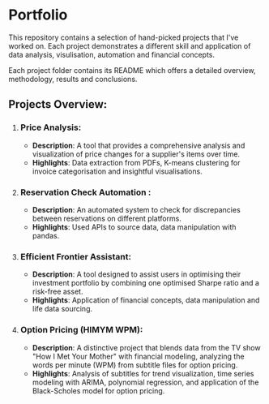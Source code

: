 # Portfolio

This repository contains a selection of hand-picked projects that I've worked on. Each project demonstrates a different skill and application of data analysis, visulisation, automation and financial concepts.

Each project folder contains its README which offers a detailed overview, methodology, results and conclusions. 
## Projects Overview:

1. ### **Price Analysis**:
    - **Description**: A tool that provides a comprehensive analysis and visualization of price changes for a supplier's items over time.
    - **Highlights**: Data extraction from PDFs, K-means clustering for invoice categorisation and insightful visualisations.

2. ### **Reservation Check Automation** : 
    - **Description**: An automated system to check for discrepancies between reservations on different platforms.
    - **Highlights**: Used APIs to source data, data manipulation with pandas.


3. ### **Efficient Frontier Assistant**:
    - **Description**: A tool designed to assist users in optimising their investment portfolio by combining one optimised Sharpe ratio and a risk-free asset. 
    - **Highlights**: Application of financial concepts, data manipulation and life data sourcing.


4. ### **Option Pricing (HIMYM WPM)**:
    - **Description**: A distinctive project that blends data from the TV show "How I Met Your Mother" with financial modeling, analyzing the words per minute (WPM) from subtitle files for option pricing.
    - **Highlights**: Analysis of subtitles for trend visualization, time series modeling with ARIMA, polynomial regression, and application of the Black-Scholes model for option pricing.



